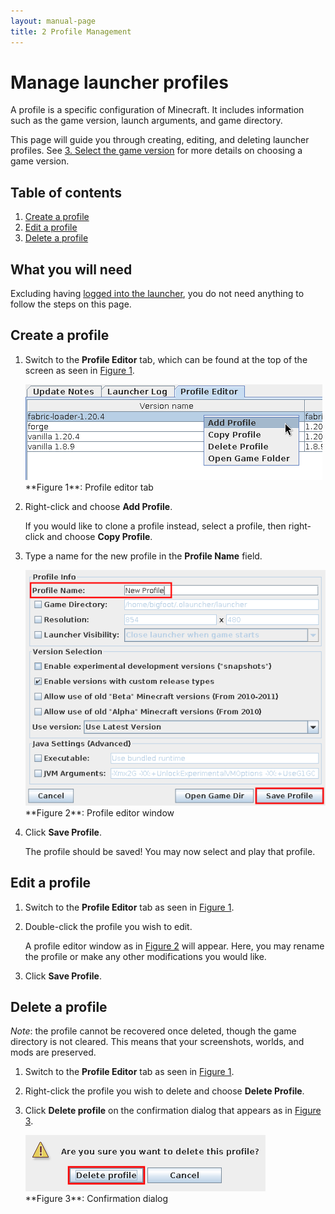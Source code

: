 ```yaml
---
layout: manual-page
title: 2 Profile Management
---
```


# Manage launcher profiles
A profile is a specific configuration of Minecraft. It includes information such as the game version, launch arguments, and game directory.

This page will guide you through creating, editing, and deleting launcher profiles. See [3. Select the game version](03-gamever) for more details on choosing a game version.

## Table of contents
1. [Create a profile](#create-a-profile)
2. [Edit a profile](#edit-a-profile)
3. [Delete a profile](#delete-a-profile)

## What you will need
Excluding having [logged into the launcher](01-signin), you do not need anything to follow the steps on this page.

## Create a profile
1. Switch to the **Profile Editor** tab, which can be found at the top of the screen as seen in [Figure 1](#fig01).
   
   <span class="manual-figure" id="fig01">
   <a href="img/02/fig01-profile-editor.png"><img alt="Profile editor" src="img/02/fig01-profile-editor.png" /></a><br>
   **Figure 1**: Profile editor tab
   </span>

2. Right-click and choose **Add Profile**.
   
   If you would like to clone a profile instead, select a profile, then right-click and choose **Copy Profile**.

3. Type a name for the new profile in the **Profile Name** field.
   
   <span class="manual-figure" id="fig02">
   <a href="img/02/fig02-profile-editor-window.png"><img alt="Profile editor window" src="img/02/fig02-profile-editor-window.png" /></a><br>
   **Figure 2**: Profile editor window
   </span>

4. Click **Save Profile**.
   
   The profile should be saved! You may now select and play that profile.

## Edit a profile
1. Switch to the **Profile Editor** tab as seen in [Figure 1](#fig01).

2. Double-click the profile you wish to edit.
   
   A profile editor window as in [Figure 2](#fig02) will appear. Here, you may rename the profile or make any other modifications you would like.

3. Click **Save Profile**.

## Delete a profile
_Note_: the profile cannot be recovered once deleted, though the game directory is not cleared. This means that your screenshots, worlds, and mods are preserved.

1. Switch to the **Profile Editor** tab as seen in [Figure 1](#fig01).

2. Right-click the profile you wish to delete and choose **Delete Profile**.

3. Click **Delete profile** on the confirmation dialog that appears as in [Figure 3](#fig03).
   
   <span class="manual-figure" id="fig03">
   <a href="img/02/fig03-confirm-dlg.png"><img alt="Confirmation dialog" src="img/02/fig03-confirm-dlg.png" /></a><br>
   **Figure 3**: Confirmation dialog
   </span>
